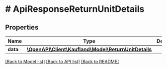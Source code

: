 # # ApiResponseReturnUnitDetails

## Properties

Name | Type | Description | Notes
------------ | ------------- | ------------- | -------------
**data** | [**\OpenAPI\Client\Kaufland\Model\ReturnUnitDetails**](ReturnUnitDetails.md) |  |

[[Back to Model list]](../../README.md#models) [[Back to API list]](../../README.md#endpoints) [[Back to README]](../../README.md)
